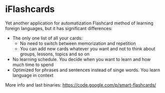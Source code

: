 iFlashcards
===========

Yet another application for automatization Flashcard method of learning foreign languages, but it has significant differences:

 * The only one list of all your cards:
   * No need to switch between memorization and repetition
   * You can add new cards whatever you want and not to think about groups, lessons, topics and so on
 * No learning schedule. You decide when you want to learn and how much time to spend
 * Optimized for phrases and sentences instead of singe words. You learn language in context

More info and last binaries: https://code.google.com/p/smart-flashcards/

